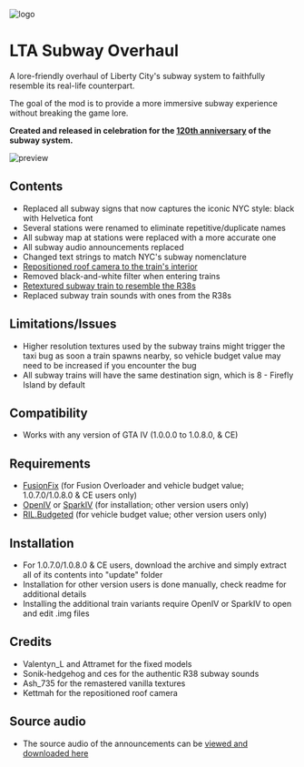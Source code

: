 ![logo](https://github.com/user-attachments/assets/e4132f98-b37d-4b10-97fb-d4448790c6a5)

# LTA Subway Overhaul
A lore-friendly overhaul of Liberty City's subway system to faithfully resemble its real-life counterpart.

The goal of the mod is to provide a more immersive subway experience without breaking the game lore.

**Created and released in celebration for the [120th anniversary](https://ny1.com/nyc/all-boroughs/traffic_and_transit/2024/10/26/new-york-city-subway-celebrates-120th-anniversary) of the subway system.**

![preview](https://github.com/user-attachments/assets/e6f91ff7-005a-4349-bfec-4c86696ebb5d)

## Contents
- Replaced all subway signs that now captures the iconic NYC style: black with Helvetica font
- Several stations were renamed to eliminate repetitive/duplicate names
- All subway map at stations were replaced with a more accurate one
- All subway audio announcements replaced
- Changed text strings to match NYC's subway nomenclature
- [Repositioned roof camera to the train's interior](https://www.nexusmods.com/gta4/mods/788)
- Removed black-and-white filter when entering trains
- [Retextured subway train to resemble the R38s](https://gtaforums.com/topic/994734-gta-iv-eflc-r38-subway/)
- Replaced subway train sounds with ones from the R38s

## Limitations/Issues
- Higher resolution textures used by the subway trains might trigger the taxi bug as soon a train spawns nearby, so vehicle budget value may need to be increased if you encounter the bug
- All subway trains will have the same destination sign, which is 8 - Firefly Island by default

## Compatibility
- Works with any version of GTA IV (1.0.0.0 to 1.0.8.0, & CE)

## Requirements
- [FusionFix](https://gtaforums.com/topic/934545-fusionfix/) (for Fusion Overloader and vehicle budget value; 1.0.7.0/1.0.8.0 & CE users only)
- [OpenIV](https://openiv.com/) or [SparkIV](https://ahmed605.github.io/SparkIV/) (for installation; other version users only)
- [RIL.Budgeted](https://gtaforums.com/topic/744584-reliv-rilbudgeted-population-budget-adjustertaxi-bug-fix/) (for vehicle budget value; other version users only)

## Installation
- For 1.0.7.0/1.0.8.0 & CE users, download the archive and simply extract all of its contents into "update" folder
- Installation for other version users is done manually, check readme for additional details
- Installing the additional train variants require OpenIV or SparkIV to open and edit .img files

## Credits
- Valentyn_L and Attramet for the fixed models
- Sonik-hedgehog and ces for the authentic R38 subway sounds
- Ash_735 for the remastered vanilla textures
- Kettmah for the repositioned roof camera

## Source audio
- The source audio of the announcements can be [viewed and downloaded here](https://drive.google.com/file/d/1fzrWMjvo5oiZH2TTThMB8f4-GQWWXFQQ/view)
